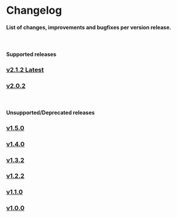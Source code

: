 # Changelog

<h4 class="fw-light">List of changes, improvements and bugfixes per version release.</h4><br/>


<h4 class="text-primary fw-bold">Supported releases</h4>
<div class="row row-cols-1 row-cols-lg-3 align-items-stretch g-4 py-3 pt-3">
  <div class="col">
    <a href="?page=documentation/changelog/v2.1.2" class="link-underline-opacity-0 link-underline">
      <div class="card card-cover h-100 overflow-hidden rounded-4 bg-dark bg-hover-dark changelog-btn">
        <div class="d-flex flex-column h-100 p-4 text-shadow-1">
          <h3 class="fw-bolder">v2.1.2 <span class="badge bg-success border border-success rounded-pill">Latest</span></h3>
        </div>
      </div>
    </a>
  </div>
  <div class="col">
    <a href="?page=documentation/changelog/v2.0.2" class="link-underline-opacity-0 link-underline">
      <div class="card card-cover h-100 overflow-hidden rounded-4 bg-dark bg-hover-dark changelog-btn">
        <div class="d-flex flex-column h-100 p-4 text-shadow-1">
          <h3 class="fw-bolder">v2.0.2</h3>
        </div>
      </div>
    </a>
  </div>
</div>
<br/>


<h4 class="text-secondary fw-bold">Unsupported/Deprecated releases</h4>
<div class="row row-cols-1 row-cols-lg-3 align-items-stretch g-4 py-3 pt-3">
  <div class="col">
    <a href="?page=documentation/changelog/v1.5.0" class="link-underline-opacity-0 link-underline">
      <div class="card card-cover h-100 overflow-hidden rounded-4 bg-dark bg-hover-dark changelog-btn">
        <div class="d-flex flex-column h-100 p-4 text-shadow-1">
          <h3 class="fw-bolder">v1.5.0</h3>
        </div>
      </div>
    </a>
  </div>
  <div class="col">
    <a href="?page=documentation/changelog/v1.4.0" class="link-underline-opacity-0 link-underline">
      <div class="card card-cover h-100 overflow-hidden rounded-4 bg-dark bg-hover-dark changelog-btn">
        <div class="d-flex flex-column h-100 p-4 text-shadow-1">
          <h3 class="fw-bolder">v1.4.0</h3>
        </div>
      </div>
    </a>
  </div>
  <div class="col">
    <a href="?page=documentation/changelog/v1.3.2" class="link-underline-opacity-0 link-underline">
      <div class="card card-cover h-100 overflow-hidden rounded-4 bg-dark bg-hover-dark changelog-btn">
        <div class="d-flex flex-column h-100 p-4 text-shadow-1">
          <h3 class="fw-bolder">v1.3.2</h3>
        </div>
      </div>
    </a>
  </div>
  <div class="col">
    <a href="?page=documentation/changelog/v1.2.2" class="link-underline-opacity-0 link-underline">
      <div class="card card-cover h-100 overflow-hidden rounded-4 bg-dark bg-hover-dark changelog-btn">
        <div class="d-flex flex-column h-100 p-4 text-shadow-1">
          <h3 class="fw-bolder">v1.2.2</h3>
        </div>
      </div>
    </a>
  </div>
  <div class="col">
    <a href="?page=documentation/changelog/v1.1.0" class="link-underline-opacity-0 link-underline">
      <div class="card card-cover h-100 overflow-hidden rounded-4 bg-dark bg-hover-dark changelog-btn">
        <div class="d-flex flex-column h-100 p-4 text-shadow-1">
          <h3 class="fw-bolder">v1.1.0</h3>
        </div>
      </div>
    </a>
  </div><div class="col">
    <a href="?page=documentation/changelog/v1.0.0" class="link-underline-opacity-0 link-underline">
      <div class="card card-cover h-100 overflow-hidden rounded-4 bg-dark bg-hover-dark changelog-btn">
        <div class="d-flex flex-column h-100 p-4 text-shadow-1">
          <h3 class="fw-bolder">v1.0.0</h3>
        </div>
      </div>
    </a>
  </div>
</div>

